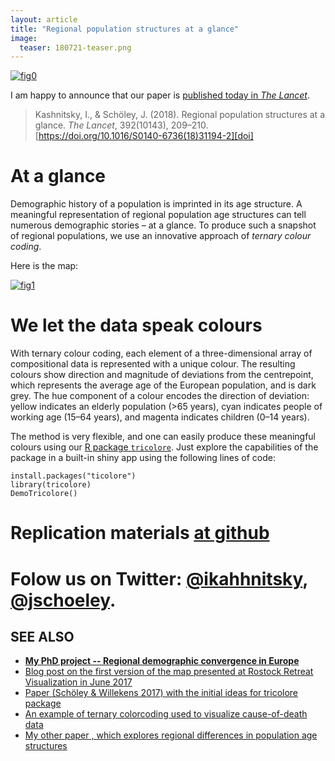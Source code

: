 ```yaml
---
layout: article
title: "Regional population structures at a glance"
image:
  teaser: 180721-teaser.png
---
```


[![fig0][f0]][f0]  

I am happy to announce that our paper is [published today in _The Lancet_][doi]. 

> Kashnitsky, I., & Schöley, J. (2018). Regional population structures at a glance. _The Lancet_, 392(10143), 209–210. [https://doi.org/10.1016/S0140-6736(18)31194-2][doi]

# At a glance

Demographic history of a population is imprinted in its age structure. A meaningful representation of regional population age structures can tell numerous demographic stories – at a glance. To produce such a snapshot of regional populations, we use an innovative approach of _ternary colour coding_. 

Here is the map:

[![fig1][f1]][f1]  

# We let the data speak colours

With ternary colour coding, each element of a three-dimensional array of compositional data is represented with a unique colour. The resulting colours show direction and magnitude of deviations from the centrepoint, which represents the average age of the European population, and is dark grey. The hue component of a colour encodes the direction of deviation: yellow indicates an elderly population (>65 years), cyan indicates people of working age (15–64 years), and magenta indicates children (0–14 years).

The method is very flexible, and one can easily produce these meaningful colours using our [R package `tricolore`][tric]. Just explore the capabilities of the package in a built-in shiny app using the following lines of code:

```
install.packages("ticolore")
library(tricolore)
DemoTricolore()
```

# Replication materials [at github][repo]

# Folow us on Twitter: [@ikahhnitsky][ik], [@jschoeley][js].

## SEE ALSO
 - [**My PhD project -- Regional demographic convergence in Europe**][proj]
 - [Blog post on the first version of the map presented at Rostock Retreat Visualization in June 2017][post]
 - [Paper (Schöley & Willekens 2017) with the initial ideas for tricolore package][dr17]
 - [An example of ternary colorcoding used to visualize cause-of-death data][dr18]
 - [My other paper , which explores regional differences in population age structures][genus]




[f0]: https://ikashnitsky.github.io/images/180721/full-text.png
[f1]: https://ikashnitsky.github.io/images/180721/the-map.png

[doi]: https://doi.org/10.1016/S0140-6736(18)31194-2
[tric]: https://github.com/jschoeley/tricolore
[repo]: https://github.com/ikashnitsky/the-lancet-2018
[ik]: https://twitter.com/ikashnitsky
[js]: https://twitter.com/jschoeley

[genus]: https://doi.org/10.1186/s41118-017-0018-2
[proj]: https://osf.io/d4hjx/
[post]: https://ikashnitsky.github.io/2017/colorcoded-map/
[dr17]: https://doi.org/10.4054/DemRes.2017.36.21
[dr18]: https://github.com/ikashnitsky/demres-2018-geofacet
